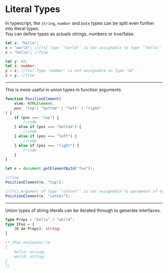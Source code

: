 # Literal Types

In typescript, the `string`, `number` and `Date` types can be split even further into literal types.  
You can define types as actuals strings, numbers or true/false.

```typescript
let x: "hello";
x = "world"; //[ts] Type '"world"' is not assignable to type '"hello"'`
x = "hello"; //fine

let y: 42;
let z: number;
y = z; //[ts] Type 'number' is not assignable to type '42'.
z = y; //fine
```

---

This is more useful in union types in function arguments

```typescript
function PositionElement(
    elem: HTMLElement,
    pos: "top"| "bottom" | "left" | "right"
) {
    if (pos === "top") {
        //code
    } else if (pos === "bottom") {
        //code
    } else if (pos === "left") {
        //code
    } else if (pos === "right") {
        //code
    }
}

let e = document.getElementById("foo")!;

//fine
PositionElement(e, "top");

//[ts] Argument of type '"center"' is not assignable to parameter of type '"top" | "bottom" | "left" | "right"'.
PositionElement(e, "center");
```

---

Union types of string literals can be iterated through to generate interfaces.

```typescript
type Props = "hello" | "world";
type IFoo = {
    [K in Props]: string;
}

/* IFoo evaluates to
{
    hello: string;
    world: string;
}
*/
```